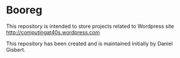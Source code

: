 Booreg
======

This repository is intended to store projects related to Wordpress site http://computingat40s.wordpress.com

This repository has been created and is maintained initially by Daniel Gisbert.
